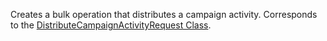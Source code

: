 Creates a bulk operation that distributes a campaign activity. 
Corresponds to the [DistributeCampaignActivityRequest Class](https://msdn.microsoft.com/library/microsoft.crm.sdk.messages.distributecampaignactivityrequest.aspx).
